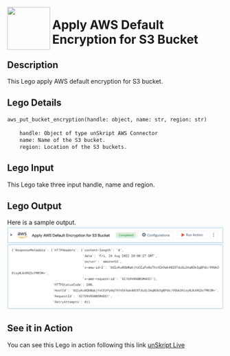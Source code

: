 [<img align="left" src="https://unskript.com/assets/favicon.png" width="100" height="100" style="padding-right: 5px">](https://unskript.com/assets/favicon.png) 
<h1>Apply AWS Default Encryption for S3 Bucket </h1>

## Description
This Lego apply AWS default encryption for S3 bucket.


## Lego Details

    aws_put_bucket_encryption(handle: object, name: str, region: str)

        handle: Object of type unSkript AWS Connector
        name: Name of the S3 bucket.
        region: Location of the S3 buckets.

## Lego Input
This Lego take three input handle, name and region.

## Lego Output
Here is a sample output.
<img src="./1.png">


## See it in Action

You can see this Lego in action following this link [unSkript Live](https://us.app.unskript.io)